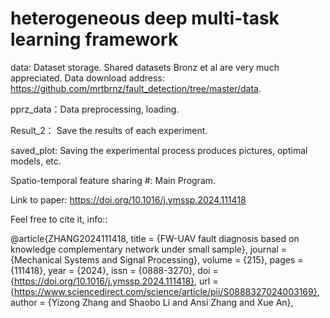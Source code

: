 # heterogeneous deep multi-task learning framework

data: Dataset storage. Shared datasets Bronz et al are very much appreciated. Data download address: https://github.com/mrtbrnz/fault_detection/tree/master/data.

pprz_data：Data preprocessing, loading.

Result_2： Save the results of each experiment.

saved_plot: Saving the experimental process produces pictures, optimal models, etc.

Spatio-temporal feature sharing #: Main Program.

Link to paper: https://doi.org/10.1016/j.ymssp.2024.111418

Feel free to cite it, info::

@article{ZHANG2024111418,
title = {FW-UAV fault diagnosis based on knowledge complementary network under small sample},
journal = {Mechanical Systems and Signal Processing},
volume = {215},
pages = {111418},
year = {2024},
issn = {0888-3270},
doi = {https://doi.org/10.1016/j.ymssp.2024.111418},
url = {https://www.sciencedirect.com/science/article/pii/S0888327024003169},
author = {Yizong Zhang and Shaobo Li and Ansi Zhang and Xue An},
